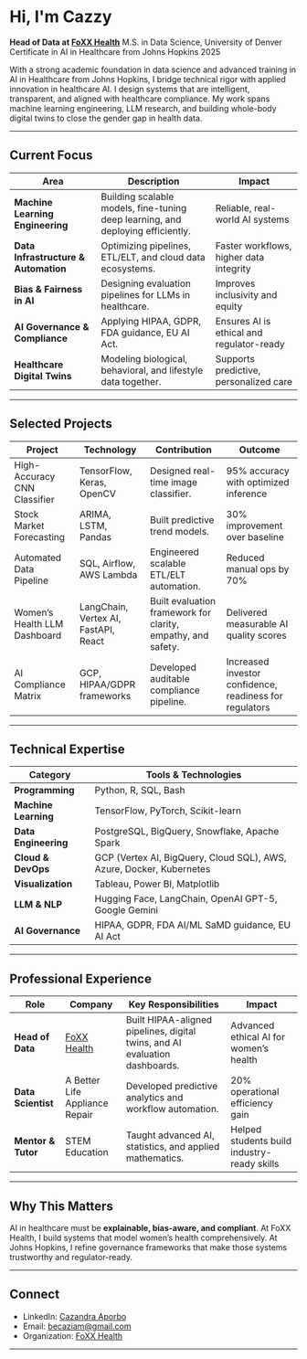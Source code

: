 # Hi, I'm Cazzy

**Head of Data at [FoXX Health](https://www.foxxhealth.com)**
M.S. in Data Science, University of Denver
Certificate in AI in Healthcare from Johns Hopkins 2025

With a strong academic foundation in data science and advanced training in AI in Healthcare from Johns Hopkins, I bridge technical rigor with applied innovation in healthcare AI. I design systems that are intelligent, transparent, and aligned with healthcare compliance. My work spans machine learning engineering, LLM research, and building whole-body digital twins to close the gender gap in health data.

---

## Current Focus

| Area                                 | Description                                                                     | Impact                                    |
| ------------------------------------ | ------------------------------------------------------------------------------- | ----------------------------------------- |
| **Machine Learning Engineering**     | Building scalable models, fine-tuning deep learning, and deploying efficiently. | Reliable, real-world AI systems           |
| **Data Infrastructure & Automation** | Optimizing pipelines, ETL/ELT, and cloud data ecosystems.                       | Faster workflows, higher data integrity   |
| **Bias & Fairness in AI**            | Designing evaluation pipelines for LLMs in healthcare.                          | Improves inclusivity and equity           |
| **AI Governance & Compliance**       | Applying HIPAA, GDPR, FDA guidance, EU AI Act.                                  | Ensures AI is ethical and regulator-ready |
| **Healthcare Digital Twins**         | Modeling biological, behavioral, and lifestyle data together.                   | Supports predictive, personalized care    |

---

## Selected Projects

| Project                      | Technology                           | Contribution                                                 | Outcome                                                 |
| ---------------------------- | ------------------------------------ | ------------------------------------------------------------ | ------------------------------------------------------- |
| High-Accuracy CNN Classifier | TensorFlow, Keras, OpenCV            | Designed real-time image classifier.                         | 95% accuracy with optimized inference                   |
| Stock Market Forecasting     | ARIMA, LSTM, Pandas                  | Built predictive trend models.                               | 30% improvement over baseline                           |
| Automated Data Pipeline      | SQL, Airflow, AWS Lambda             | Engineered scalable ETL/ELT automation.                      | Reduced manual ops by 70%                               |
| Women’s Health LLM Dashboard | LangChain, Vertex AI, FastAPI, React | Built evaluation framework for clarity, empathy, and safety. | Delivered measurable AI quality scores                  |
| AI Compliance Matrix         | GCP, HIPAA/GDPR frameworks           | Developed auditable compliance pipeline.                     | Increased investor confidence, readiness for regulators |

---

## Technical Expertise

| Category             | Tools & Technologies                                                 |
| -------------------- | -------------------------------------------------------------------- |
| **Programming**      | Python, R, SQL, Bash                                                 |
| **Machine Learning** | TensorFlow, PyTorch, Scikit-learn                                    |
| **Data Engineering** | PostgreSQL, BigQuery, Snowflake, Apache Spark                        |
| **Cloud & DevOps**   | GCP (Vertex AI, BigQuery, Cloud SQL), AWS, Azure, Docker, Kubernetes |
| **Visualization**    | Tableau, Power BI, Matplotlib                                        |
| **LLM & NLP**        | Hugging Face, LangChain, OpenAI GPT-5, Google Gemini                 |
| **AI Governance**    | HIPAA, GDPR, FDA AI/ML SaMD guidance, EU AI Act                      |

---

## Professional Experience

| Role               | Company                                   | Key Responsibilities                                                        | Impact                                      |
| ------------------ | ----------------------------------------- | --------------------------------------------------------------------------- | ------------------------------------------- |
| **Head of Data**   | [FoXX Health](https://www.foxxhealth.com) | Built HIPAA-aligned pipelines, digital twins, and AI evaluation dashboards. | Advanced ethical AI for women’s health      |
| **Data Scientist** | A Better Life Appliance Repair            | Developed predictive analytics and workflow automation.                     | 20% operational efficiency gain             |
| **Mentor & Tutor** | STEM Education                            | Taught advanced AI, statistics, and applied mathematics.                    | Helped students build industry-ready skills |

---

## Why This Matters

AI in healthcare must be **explainable, bias-aware, and compliant**. At FoXX Health, I build systems that model women’s health comprehensively. At Johns Hopkins, I refine governance frameworks that make those systems trustworthy and regulator-ready.

---

## Connect

* LinkedIn: [Cazandra Aporbo](https://www.linkedin.com/in/cazandra-aporbo/)
* Email: [becaziam@gmail.com](mailto:becaziam@gmail.com)
* Organization: [FoXX Health](https://www.foxxhealth.com)

---


